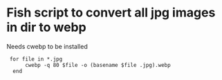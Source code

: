 # Fish script to convert all jpg images in dir to webp

Needs cwebp to be installed


```fish
 for file in *.jpg
      cwebp -q 80 $file -o (basename $file .jpg).webp
  end
 ```
